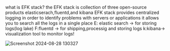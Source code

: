 what is EFK stack?
the EFK stack is collection of three open-source products
    elasticserach,fluentd,and kibana
EFK stack provides centralized logging in order to identify problems with servers or applications
it allows you to search all the logs in a single place
E: elastic search -> for storing logs(log lake)
F:fluentd -> for shipping,processig and storing logs
k:kibana-> visualization tool to monitor logs!


![Screenshot 2024-08-28 130327](https://github.com/user-attachments/assets/d0e0f8ca-9f05-49a6-9079-7b3dceddd6d9)

